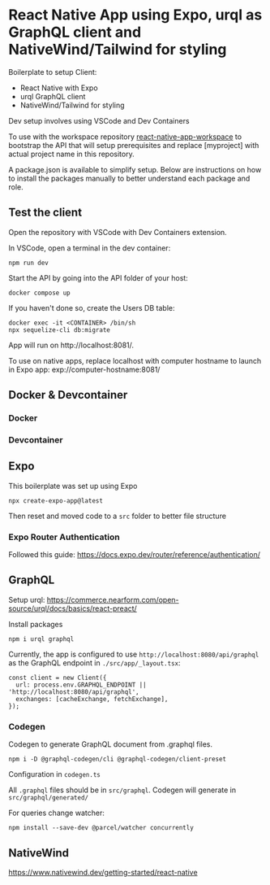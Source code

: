 # React Native App using Expo, urql as GraphQL client and NativeWind/Tailwind for styling

Boilerplate to setup Client:
- React Native with Expo
- urql GraphQL client
- NativeWind/Tailwind for styling

Dev setup involves using VSCode and Dev Containers

To use with the workspace repository [react-native-app-workspace](https://github.com/vtching/react-native-app-workspace) to bootstrap the API that will setup prerequisites and replace [myproject] with actual project name in this repository.

A package.json is available to simplify setup. Below are instructions on how to install the packages manually to better understand each package and role.

## Test the client

Open the repository with VSCode with Dev Containers extension.

In VSCode, open a terminal in the dev container:
```
npm run dev
```

Start the API by going into the API folder of your host:
```
docker compose up
```
If you haven't done so, create the Users DB table:
```
docker exec -it <CONTAINER> /bin/sh
npx sequelize-cli db:migrate
```

App will run on http://localhost:8081/.

To use on native apps, replace localhost with computer hostname to launch in Expo app: exp://computer-hostname:8081/

## Docker & Devcontainer

### Docker

### Devcontainer

## Expo

This boilerplate was set up using Expo
```
npx create-expo-app@latest
```
Then reset and moved code to a `src` folder to better file structure

### Expo Router Authentication
Followed this guide: https://docs.expo.dev/router/reference/authentication/

## GraphQL

Setup urql: https://commerce.nearform.com/open-source/urql/docs/basics/react-preact/

Install packages
```
npm i urql graphql
```

Currently, the app is configured to use `http://localhost:8080/api/graphql` as the GraphQL endpoint in `./src/app/_layout.tsx`:
```
const client = new Client({
  url: process.env.GRAPHQL_ENDPOINT || 'http://localhost:8080/api/graphql',
  exchanges: [cacheExchange, fetchExchange],
});
```

### Codegen

Codegen to generate GraphQL document from .graphql files.
```
npm i -D @graphql-codegen/cli @graphql-codegen/client-preset
```

Configuration in `codegen.ts`

All `.graphql` files should be in `src/graphql`. Codegen will generate in `src/graphql/generated/`

For queries change watcher:
```
npm install --save-dev @parcel/watcher concurrently
```

## NativeWind

https://www.nativewind.dev/getting-started/react-native

